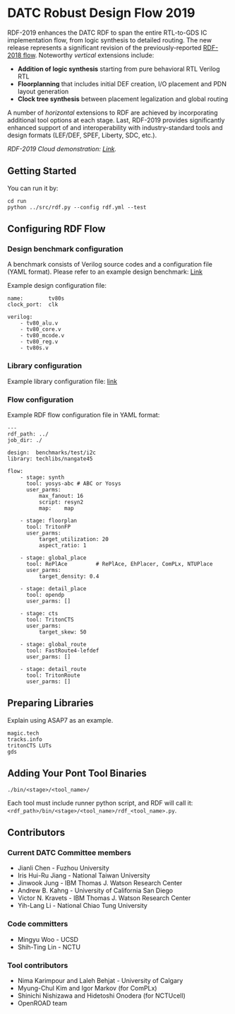 DATC Robust Design Flow 2019
===

RDF-2019 enhances the DATC RDF to span the entire RTL-to-GDS IC implementation flow, from logic synthesis to detailed routing.
The new release represents a significant revision of the previously-reported [RDF-2018 flow](https://github.com/ieee-ceda-datc/RDF-2018). 
Noteworthy *vertical* extensions include:
- **Addition of logic synthesis** starting from pure behavioral RTL Verilog RTL
- **Floorplanning** that includes initial DEF creation, I/O placement and PDN layout generation
- **Clock tree synthesis** between placement legalization and global routing

A number of *horizontal* extensions to RDF are achieved by incorporating additional tool options at each stage. 
Last, RDF-2019 provides significantly enhanced support of and interoperability with industry-standard tools and design formats (LEF/DEF, SPEF, Liberty, SDC, etc.).

*RDF-2019 Cloud demonstration: [Link](route.ucsd.edu:8080/).*


Getting Started
---

You can run it by:
```
cd run
python ../src/rdf.py --config rdf.yml --test
```

Configuring RDF Flow
---

### Design benchmark configuration

A benchmark consists of Verilog source codes and a configuration file (YAML format).
Please refer to an example design benchmark: [Link](benchmarks/test/tv80)

Example design configuration file:

```
name:        tv80s
clock_port:  clk

verilog:     
    - tv80_alu.v
    - tv80_core.v
    - tv80_mcode.v
    - tv80_reg.v
    - tv80s.v
```

### Library configuration

Example library configuration file: [link](techlibs/nangate45/rdf_techlib.yml)


### Flow configuration

Example RDF flow configuration file in YAML format:

```
---
rdf_path: ../
job_dir: ./

design:  benchmarks/test/i2c
library: techlibs/nangate45

flow:
    - stage: synth
      tool: yosys-abc # ABC or Yosys
      user_parms: 
          max_fanout: 16
          script: resyn2
          map:    map
          
    - stage: floorplan
      tool: TritonFP 
      user_parms:
          target_utilization: 20
          aspect_ratio: 1

    - stage: global_place
      tool: RePlAce         # RePlAce, EhPlacer, ComPLx, NTUPlace
      user_parms: 
          target_density: 0.4

    - stage: detail_place
      tool: opendp
      user_parms: []

    - stage: cts
      tool: TritonCTS
      user_parms:
          target_skew: 50

    - stage: global_route
      tool: FastRoute4-lefdef
      user_parms: []

    - stage: detail_route
      tool: TritonRoute
      user_parms: []
```



Preparing Libraries
---

Explain using ASAP7 as an example.
```
magic.tech
tracks.info
tritonCTS LUTs
gds
```

Adding Your Pont Tool Binaries
---

`./bin/<stage>/<tool_name>/`

Each tool must include runner python script, and RDF will call it: `<rdf_path>/bin/<stage>/<tool_name>/rdf_<tool_name>.py`.


Contributors
---

### Current DATC Committee members

* Jianli Chen - Fuzhou University
* Iris Hui-Ru Jiang - National Taiwan University
* Jinwook Jung - IBM Thomas J. Watson Research Center
* Andrew B. Kahng - University of California San Diego
* Victor N. Kravets - IBM Thomas J. Watson Research Center
* Yih-Lang Li - National Chiao Tung University

### Code committers

* Mingyu Woo - UCSD
* Shih-Ting Lin - NCTU

### Tool contributors

* Nima Karimpour and Laleh Behjat - University of Calgary
* Myung-Chul Kim and Igor Markov (for ComPLx)
* Shinichi Nishizawa and Hidetoshi Onodera (for NCTUcell)
* OpenROAD team

